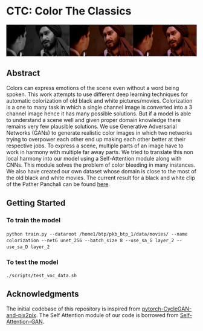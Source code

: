 # CTC: Color The Classics

<img src='imgs/img1.png' align="centre">

## Abstract

Colors can express emotions of the scene even without a word being spoken. This work attempts to use different deep learning techniques for automatic colorization of old black and white pictures/movies. Colorization is a one to many task in which a single channel image is converted into a 3 channel image hence it has many possible solutions. But if a model is able to understand a scene well and given proper domain knowledge there remains very few plausible solutions. We use Generative Adversarial Networks (GANs) to generate realistic color images in which two networks trying to overpower each other end up making each other better at their respective jobs. To express a scene, multiple parts of an image have to work in harmony with multiple far away parts. We tried to translate this non local harmony into our model using a Self-Attention module along with CNNs. This module solves the problem of color bleeding in many instances. We also have created our own dataset whose domain is close to the most of the old black and white movies. The current result for a black and white clip of the Pather Panchali can be found [here](https://drive.google.com/drive/folders/19hHY3hfzk7kJu0y-tizwLAfHGozvoNDb?usp=sharing).

## Getting Started

### To train the model
`python train.py --dataroot /home1/btp/pkb_btp_1/data/movies/ --name colorization --netG unet_256 --batch_size 8 --use_sa_G layer_2 --use_sa_D layer_2`
### To test the model
`./scripts/test_voc_data.sh`

## Acknowledgments
The initial codebase of this repository is inspired from [
pytorch-CycleGAN-and-pix2pix](https://github.com/junyanz/pytorch-CycleGAN-and-pix2pix). The Self Attention module of our code is borrowed from [Self-Attention-GAN](https://github.com/heykeetae/Self-Attention-GAN). 

